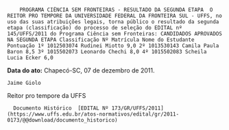         PROGRAMA CIÊNCIA SEM FRONTEIRAS - RESULTADO DA SEGUNDA ETAPA  O REITOR PRO TEMPORE DA UNIVERSIDADE FEDERAL DA FRONTEIRA SUL - UFFS, no uso das suas atribuições legais, torna público o resultado da segunda etapa (classificação) do processo de seleção do EDITAL nº 145/UFFS/2011 do Programa Ciência sem Fronteiras: CANDIDADOS APROVADOS NA SEGUNDA ETAPA Classificação Nº Matrícula Nome do Estudante Pontuação 1º 1012503074 Rudinei Miotto 9,0 2º 1013530143 Camila Paula Baron 8,5 3º 1015502073 Leonardo Chechi 8,0 4º 1015502083 Scheila Lucia Ecker 6,0 

   **Data do ato:** Chapecó-SC, 07 de dezembro de 2011.   
 

    Jaime Giolo   
 Reitor pro tempore da UFFS 

      Documento Histórico  [EDITAL Nº 173/GR/UFFS/2011](https://www.uffs.edu.br/atos-normativos/edital/gr/2011-0173/@@download/documento_historico)     
      
